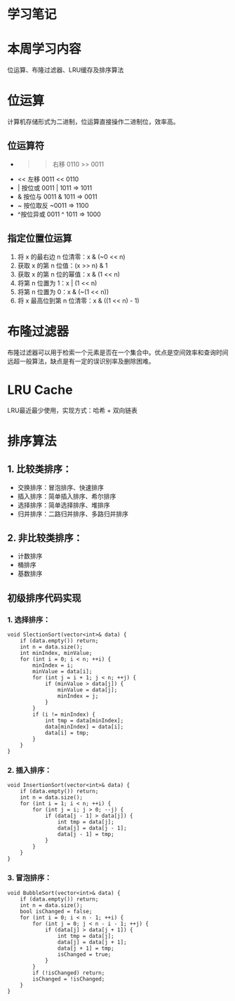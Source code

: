 # 学习笔记 #
# 本周学习内容 #
位运算、布隆过滤器、LRU缓存及排序算法
# 位运算 #
计算机存储形式为二进制，位运算直接操作二进制位，效率高。
## 位运算符 ##
- >> 右移 0110 >> 0011
- << 左移 0011 << 0110
- | 按位或 0011 | 1011 => 1011
- & 按位与 0011 & 1011 => 0011
- ~ 按位取反 ~0011 => 1100
- ^按位异或 0011 ^ 1011 => 1000
## 指定位置位运算 ##
1. 将 x 的最右边 n 位清零：x & (~0 << n)
2. 获取 x 的第 n 位值：(x >> n) & 1
3. 获取 x 的第 n 位的幂值：x & (1 << n)
4. 将第 n 位置为 1：x | (1 << n)
5. 将第 n 位置为 0：x & (~(1 << n))
6. 将 x 最高位到第 n 位清零：x & ((1 << n) - 1)
# 布隆过滤器 #
布隆过滤器可以用于检索一个元素是否在一个集合中。优点是空间效率和查询时间远超一般算法，缺点是有一定的误识别率及删除困难。
# LRU Cache #
LRU最近最少使用，实现方式：哈希 + 双向链表
# 排序算法 #
## 1. 比较类排序： ##
- 交换排序：冒泡排序、快速排序
- 插入排序：简单插入排序、希尔排序
- 选择排序：简单选择排序、堆排序
- 归并排序：二路归并排序、多路归并排序
## 2. 非比较类排序： ##
- 计数排序
- 桶排序
- 基数排序

## 初级排序代码实现 ##
### 1. 选择排序： ###
    void SlectionSort(vector<int>& data) {
	    if (data.empty()) return; 
	    int n = data.size();
	    int minIndex, minValue;
	    for (int i = 0; i < n; ++i) {
	        minIndex = i;
	        minValue = data[i];
	        for (int j = i + 1; j < n; ++j) {
	            if (minValue > data[j]) {
	                minValue = data[j];
	                minIndex = j;
	            }
	        }
	        if (i != minIndex) {
	            int tmp = data[minIndex];
	            data[minIndex] = data[i];
	            data[i] = tmp;
	        }
	    }
	}

### 2. 插入排序： ###
    void InsertionSort(vector<int>& data) {
	    if (data.empty()) return;
	    int n = data.size();
	    for (int i = 1; i < n; ++i) {
	        for (int j = i; j > 0; --j) {
	            if (data[j - 1] > data[j]) {
	                int tmp = data[j];
	                data[j] = data[j - 1];
	                data[j - 1] = tmp;
	            }
	        }
	    }
	}
### 3. 冒泡排序： ###
    void BubbleSort(vector<int>& data) {
	    if (data.empty()) return;
	    int n = data.size();
	    bool isChanged = false;
	    for (int i = 0; i < n - 1; ++i) {
	        for (int j = 0; j < n - i - 1; ++j) {
	            if (data[j] > data[j + 1]) {
	                int tmp = data[j];
	                data[j] = data[j + 1];
	                data[j + 1] = tmp;
	                isChanged = true;
	            }
	        }
	        if (!isChanged) return;
	        isChanged = !isChanged;
	    }
	}